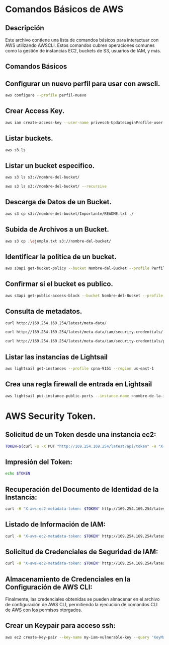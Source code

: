 # Comandos Básicos de AWS

## Descripción
Este archivo contiene una lista de comandos básicos para interactuar con AWS utilizando AWSCLI. Estos comandos cubren operaciones comunes como la gestión de instancias EC2, buckets de S3, usuarios de IAM, y más.

## Comandos Básicos

## Configurar un nuevo perfil para usar con awscli.
```bash
aws configure --profile perfil-nuevo
```

## Crear Access Key.
```bash
aws iam create-access-key --user-name privesc6-UpdateLoginProfile-user
```

## Listar buckets.
```bash
aws s3 ls
```

## Listar un bucket especifico.
```bash
aws s3 ls s3://nombre-del-bucket/  

aws s3 ls s3://nombre-del-bucket/ --recursive  
```

## Descarga de Datos de un Bucket.
```bash
aws s3 cp s3://nombre-del-bucket/Importante/README.txt ./
```

## Subida de Archivos a un Bucket.
```bash
aws s3 cp .\ejemplo.txt s3://nombre-del-bucket/
```

## Identificar la politica de un bucket.
```bash
aws s3api get-bucket-policy --bucket Nombre-del-Bucket --profile Perfil-de-Prueba
```

## Confirmar si el bucket es publico.
```bash
aws s3api get-public-access-block --bucket Nombre-del-Bucket --profile Perfil-de-Prueba
```

## Consulta de metadatos.
```bash
curl http://169.254.169.254/latest/meta-data/  

curl http://169.254.169.254/latest/meta-data/iam/security-credentials/  

curl http://169.254.169.254/latest/meta-data/iam/security-credentials/perfil-usuario  
```

## Listar las instancias de Lightsail  
```bash
aws lightsail get-instances --profile cpna-9151 --region us-east-1
```

## Crea una regla firewall de entrada en Lightsail  
```bash
aws lightsail put-instance-public-ports --instance-name <nombre-de-la-instancia> --port-infos fromPort=22,toPort=22,protocol=TCP,cidrs=<tu-ip>/32 --profile <tu-perfil> --region us-east-1
```


# AWS Security Token.

## Solicitud de un Token desde una instancia ec2:
```bash
TOKEN=$(curl -s -X PUT "http://169.254.169.254/latest/api/token" -H "X-aws-ec2-metadata-token-ttl-seconds: 21600")
```

## Impresión del Token:	
```bash
echo $TOKEN
```

## Recuperación del Documento de Identidad de la Instancia:
```bash
curl -H "X-aws-ec2-metadata-token: $TOKEN" http://169.254.169.254/latest/dynamic/instance-identity/document
```

## Listado de Información de IAM:
```bash
curl -H "X-aws-ec2-metadata-token: $TOKEN" http://169.254.169.254/latest/meta-data/iam/info
```

## Solicitud de Credenciales de Seguridad de IAM:
```bash
curl -H "X-aws-ec2-metadata-token: $TOKEN" http://169.254.169.254/latest/meta-data/iam/security-credentials/ServerManager
```

## Almacenamiento de Credenciales en la Configuración de AWS CLI:
Finalmente, las credenciales obtenidas se pueden almacenar en el archivo de configuración de AWS CLI, permitiendo la ejecución de comandos CLI de AWS con los permisos otorgados.
	
## Crear un Keypair para acceso ssh:
```bash
aws ec2 create-key-pair --key-name my-iam-vulnerable-key --query 'KeyMaterial' --output text > keys.pem
```
